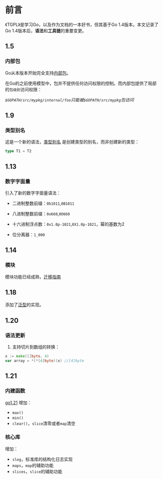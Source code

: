 # 前言

《TGPL》是学习Go，以及作为文档的一本好书，但其基于Go 1.4版本。本文记录了Go 1.4版本后，**语法**和**工具链**的重要变更。

## 1.5

### 内部包

Go从本版本开始完全支持[内部包](https://docs.google.com/document/d/1e8kOo3r51b2BWtTs_1uADIA5djfXhPT36s6eHVRIvaU/edit)。

在Go的之前使用模型中，包并不提供任何访问权限的控制。而内部包提供了局部的`包级别`访问权限：

*`$GOPATH/src/mypkg/internal/foo`只能被`$GOPATH/src/mypkg`包访问*

## 1.9

### 类型别名

这是一个新的语法，[类型别名](https://go.dev/doc/go1.9#language) 是创建类型的别名，而非创建新的类型：

```go
type T1 = T2
```

## 1.13

### 数字字面量

引入了新的数字字面量语法：

- 二进制整数前缀：`0b1011`,`0B1011`

- 八进制整数前缀：`0o660`,`0O660`

- 十六进制浮点数：`0x1.0p-1021`,`0X1.0p-1021`，幂的基数为2

- 位分离器：`1_000`

## 1.14

### 模块

模块功能已经成熟，[迁移指南](https://blog.golang.org/migrating-to-go-modules)

## 1.18

添加了[泛型](https://go.dev/doc/go1.18#language)的实现。

## 1.20

### 语法更新

1) 支持切片到数组的转换：

```go
x := make([]byte, 4)
var array = *(*[4]byte)(x) //[4]byte
```

## 1.21

### 内建函数

[go1.21](https://go.dev/doc/go1.21) 增加：

- `max()`
- `min()`
- `clear()`，`slice`清零或者`map`清空

### 核心库

增加：

- `slog`，标准库的结构化日志实现
- `maps`，`map`的辅助功能
- `slices`，`slice`的辅助功能